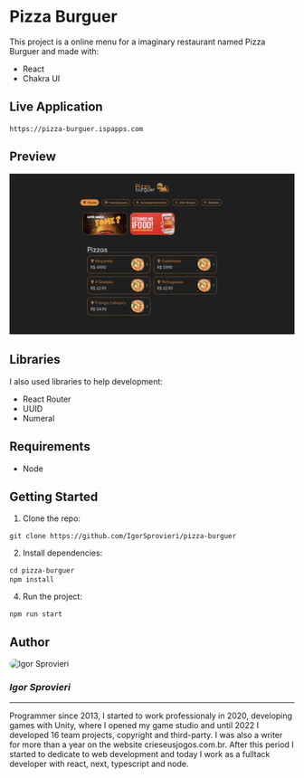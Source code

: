# Pizza Burguer

This project is a online menu for a imaginary restaurant named Pizza Burguer and made with:

- React
- Chakra UI

## Live Application

```
https://pizza-burguer.ispapps.com
```

## Preview

![Preview](./public/preview.png)

## Libraries

I also used libraries to help development:

- React Router
- UUID
- Numeral

## Requirements

- Node

## Getting Started

1. Clone the repo:

```
git clone https://github.com/IgorSprovieri/pizza-burguer
```

2. Install dependencies:

```
cd pizza-burguer
npm install
```

4. Run the project:

```
npm run start
```

## Author

<img src="https://media.licdn.com/dms/image/D4D03AQFdLhogHwQVog/profile-displayphoto-shrink_800_800/0/1672976913935?e=1695859200&v=beta&t=SR6o-9db7Oi-uRMAXwFS_mW4ZZXeAI1YQ7MfVwYVnDI" alt="Igor Sprovieri" style="width: 30%; border-radius: 50px;"/>

### _Igor Sprovieri_

---

Programmer since 2013, I started to work professionaly in 2020, developing games with Unity, where I opened my game studio and until 2022 I developed 16 team projects, copyright and third-party. I was also a writer for more than a year on the website crieseusjogos.com.br. After this period I started to dedicate to web development and today I work as a fulltack developer with react, next, typescript and node.
